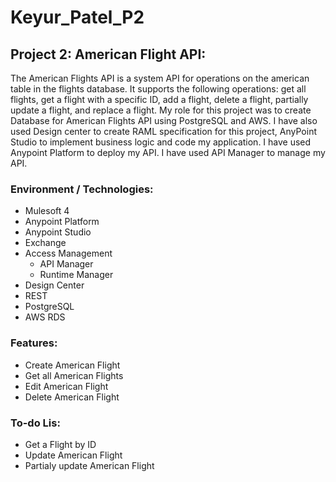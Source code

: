 # Keyur_Patel_P2
## Project 2: American Flight API:
The American Flights API is a system API for operations on the american table in the flights database. It supports the following operations: get all flights, get a flight with a specific ID, add a flight, delete a flight, partially update a flight, and replace a flight. My role for this project was to create Database for American Flights API using PostgreSQL and AWS. I have also used Design center to create RAML specification for this project, AnyPoint Studio to implement business logic and code my application. I have used Anypoint Platform to deploy my API. I have used API Manager to manage my API.
### Environment / Technologies:
- Mulesoft 4
- Anypoint Platform
- Anypoint Studio
- Exchange
- Access Management
  - API Manager
  - Runtime Manager
- Design Center
- REST
- PostgreSQL
- AWS RDS
### Features:
- Create American Flight
- Get all American Flights
- Edit American Flight
- Delete American Flight
### To-do Lis:
- Get a Flight by ID
- Update American Flight
- Partialy update American Flight
